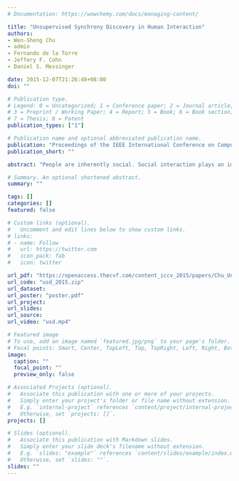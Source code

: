 ```yaml
---
# Documentation: https://wowchemy.com/docs/managing-content/

title: "Unsupervised Synchrony Discovery in Human Interaction"
authors:
- Wen-Sheng Chu
- admin
- Fernando de la Torre
- Jeffery F. Cohn
- Daniel S. Messinger

date: 2015-12-07T21:26:48+08:00
doi: ""

# Publication type.
# Legend: 0 = Uncategorized; 1 = Conference paper; 2 = Journal article;
# 3 = Preprint / Working Paper; 4 = Report; 5 = Book; 6 = Book section;
# 7 = Thesis; 8 = Patent
publication_types: ["1"]

# Publication name and optional abbreviated publication name.
publication: "Proceedings of the IEEE International Conference on Computer Vision (ICCV), 2015"
publication_short: ""

abstract: "People are inherently social. Social interaction plays an important and natural role in human behavior. Most computational methods focus on individuals alone rather than in social context. They also require labelled training data. We present an unsupervised approach to discover interpersonal synchrony, referred as to two or more persons preforming common actions in overlapping video frames or segments. For computational efficiency, we develop a branch-and-bound (B&B) approach that affords exhaustive search while guaranteeing a globally optimal solution. The proposed method is entirely general. It takes from two or more videos any multi-dimensional signal that can be represented as a histogram. We derive three novel bounding functions and provide efficient extensions, including multi-synchrony detection and accelerated search, using a warm-start strategy and parallelism. We evaluate the effectiveness of our approach in multiple databases, including human actions using the CMU Mocap dataset, spontaneous facial behaviors using group-formation task dataset and parent-infant interaction dataset."

# Summary. An optional shortened abstract.
summary: ""

tags: []
categories: []
featured: false

# Custom links (optional).
#   Uncomment and edit lines below to show custom links.
# links:
# - name: Follow
#   url: https://twitter.com
#   icon_pack: fab
#   icon: twitter

url_pdf: "https://openaccess.thecvf.com/content_iccv_2015/papers/Chu_Unsupervised_Synchrony_Discovery_ICCV_2015_paper.pdf"
url_code: "usd_2015.zip"
url_dataset:
url_poster: "poster.pdf"
url_project:
url_slides:
url_source:
url_video: "usd.mp4"

# Featured image
# To use, add an image named `featured.jpg/png` to your page's folder. 
# Focal points: Smart, Center, TopLeft, Top, TopRight, Left, Right, BottomLeft, Bottom, BottomRight.
image:
  caption: ""
  focal_point: ""
  preview_only: false

# Associated Projects (optional).
#   Associate this publication with one or more of your projects.
#   Simply enter your project's folder or file name without extension.
#   E.g. `internal-project` references `content/project/internal-project/index.md`.
#   Otherwise, set `projects: []`.
projects: []

# Slides (optional).
#   Associate this publication with Markdown slides.
#   Simply enter your slide deck's filename without extension.
#   E.g. `slides: "example"` references `content/slides/example/index.md`.
#   Otherwise, set `slides: ""`.
slides: ""
---
```


